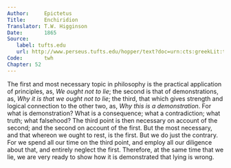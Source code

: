 ```yaml
---
Author:     Epictetus  
Title:      Enchiridion  
Translator: T.W. Higginson  
Date:       1865  
Source:
   label: tufts.edu
   url: http://www.perseus.tufts.edu/hopper/text?doc=urn:cts:greekLit:tlg0557.tlg002.perseus-eng2:1
Code:       twh  
Chapter: 52
---
```


The first and most necessary topic in philosophy is the practical application
of principles, as, *We ought not to lie*; the second is that of demonstrations,
as, *Why it is that we ought not to lie*; the third, that which gives strength
and logical connection to the other two, as, *Why this is a demonstration*.
For what is demonstration? What is a consequence; what a contradiction; what
truth; what falsehood?  The third point is then necessary on account of the
second; and the second on account of the first.  But the most necessary, and
that whereon we ought to rest, is the first.  But we do just the contrary.  For
we spend all our time on the third point, and employ all our diligence about
that, and entirely neglect the first. Therefore, at the same time that we lie,
we are very ready to show how it is demonstrated that lying is wrong.


